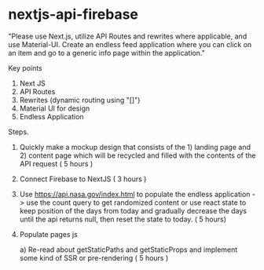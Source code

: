 # nextjs-api-firebase
"Please use Next.js, utilize API Routes and rewrites where applicable, and use Material-UI. Create an endless feed application where you can click on an item and go to a generic info page within the application."

Key points 
  1) Next JS
  2) API Routes 
  3) Rewrites (dynamic routing using "[]") 
  4) Material UI for design 
  5) Endless Application 
 
 Steps.
  1) Quickly make a mockup design that consists of the 1) landing page and 2) content page which will be recycled and filled with the contents of the API request
      ( 5 hours )
  2) Connect Firebase to NextJS 
      ( 3 hours )
  3) Use https://api.nasa.gov/index.html to populate the endless application -> 
     use the count query to get randomized content or use react state to keep position of the days from today and gradually decrease the days until the api returns null, then reset the state to today.
     ( 5 hours)
  5) Populate pages js     
      
      a) Re-read about getStaticPaths and getStaticProps and implement some kind of SSR or pre-rendering 
      ( 5 hours )
